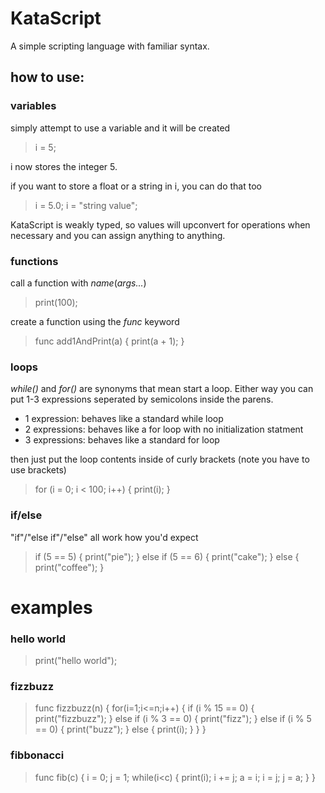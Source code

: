 # KataScript
A simple scripting language with familiar syntax.

## how to use:

### variables
simply attempt to use a variable and it will be created

> i = 5;

i now stores the integer 5.

if you want to store a float or a string in i, you can do that too

> i = 5.0;
> i = "string value";

KataScript is weakly typed, so values will upconvert for operations when necessary and you can assign anything to anything.

### functions
call a function with *name*(*args...*)

> print(100);

create a function using the *func* keyword

> func add1AndPrint(a) {
>   print(a + 1);
> }

### loops
*while()* and *for()* are synonyms that mean start a loop. Either way you can put 1-3 expressions seperated by semicolons inside the parens.
- 1 expression: behaves like a standard while loop
- 2 expressions: behaves like a for loop with no initialization statment
- 3 expressions: behaves like a standard for loop

then just put the loop contents inside of curly brackets (note you have to use brackets)

> for (i = 0; i < 100; i++) {
>   print(i);
> }

### if/else
"if"/"else if"/"else" all work how you'd expect

> if (5 == 5) { 
>   print("pie"); 
> } else if (5 == 6) { 
>   print("cake"); 
> } else { 
>   print("coffee"); 
> }

# examples
### hello world
> print("hello world");

### fizzbuzz
> func fizzbuzz(n) {
> 	for(i=1;i<=n;i++) { 
> 		if (i % 15 == 0) { 
> 			print("fizzbuzz"); 
> 		} else if (i % 3 == 0) { 
> 			print("fizz"); 
> 		} else if (i % 5 == 0) { 
> 			print("buzz"); 
> 		} else { 
> 			print(i);
> 		} 
> 	}
> }

### fibbonacci
> func fib(c) {
> 	i = 0;
> 	j = 1;
> 	while(i<c) { 
> 		print(i); 
> 		i += j; 
> 		a = i;
> 		i = j;
> 		j = a;
> 	}
> }

